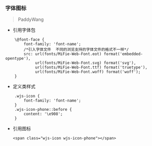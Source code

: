 ### 字体图标

> PaddyWang

*   引用字体包
```
    \@font-face {
        font-family: 'font-name';
        /*引入字体文件  不同的浏览支持的字体文件的格式不一样*/
        src: url(fonts/MiFie-Web-Font.eot) format('embedded-opentype'),
             url(fonts/MiFie-Web-Font.svg) format('svg'),
             url(fonts/MiFie-Web-Font.ttf) format('truetype'),
             url(fonts/MiFie-Web-Font.woff) format('woff');
    }
```
*   定义类样式
```
    .wjs-icon {
        font-family: 'font-name';
    }
    .wjs-icon-phone::before {
        content: '\e908';
    }
```

*   引用图标

    `<span class="wjs-icon wjs-icon-phone"></span>`

